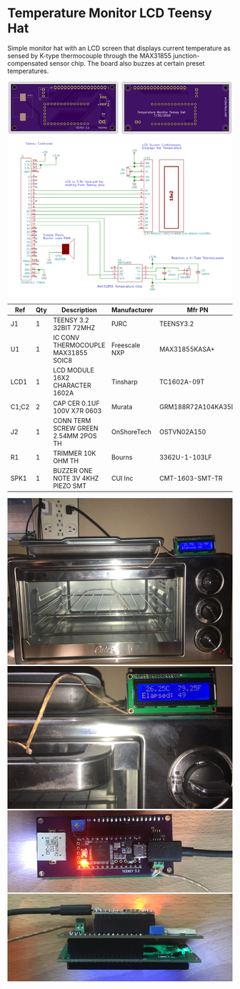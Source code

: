 # Temperature Monitor LCD Teensy Hat

Simple monitor hat with an LCD screen that displays current temperature as sensed by K-type thermocouple through the MAX31855 junction-compensated sensor chip. The board also buzzes at certain preset temperatures. 

<img src="oshpreview.png">

<img src="schematic.png">

|Ref|Qty|Description|Manufacturer|Mfr PN|Vendor|Vendor PN|
|---|---|-----------|------------|------|------|---------|
|J1|1|TEENSY 3.2 32BIT 72MHZ|PJRC|TEENSY3.2|PJRC|TEENSY3.2|
|U1|1|IC CONV THERMOCOUPLE MAX31855 SOIC8|Freescale NXP|MAX31855KASA+|Digikey|MAX31855KASA+-ND|
|LCD1|1|LCD MODULE 16X2 CHARACTER 1602A|Tinsharp|TC1602A-09T|Adafruit|181|
|C1;C2|2|CAP CER 0.1UF 100V X7R 0603|Murata|GRM188R72A104KA35D|Digikey|490-3285-1-ND|
|J2|1|CONN TERM SCREW GREEN 2.54MM 2POS TH|OnShoreTech|OSTVN02A150|Digikey|ED10561-ND|
|R1|1|TRIMMER 10K OHM TH|Bourns|3362U-1-103LF|Digikey|3362U-103LF-ND|
|SPK1|1|BUZZER ONE NOTE 3V 4KHZ PIEZO SMT|CUI Inc|CMT-1603-SMT-TR|Digikey|102-1193-1-ND|

<img src="inuse.png">

<img src="closeup.png">

<img src="backview.png">

<img src="sideview.png">


